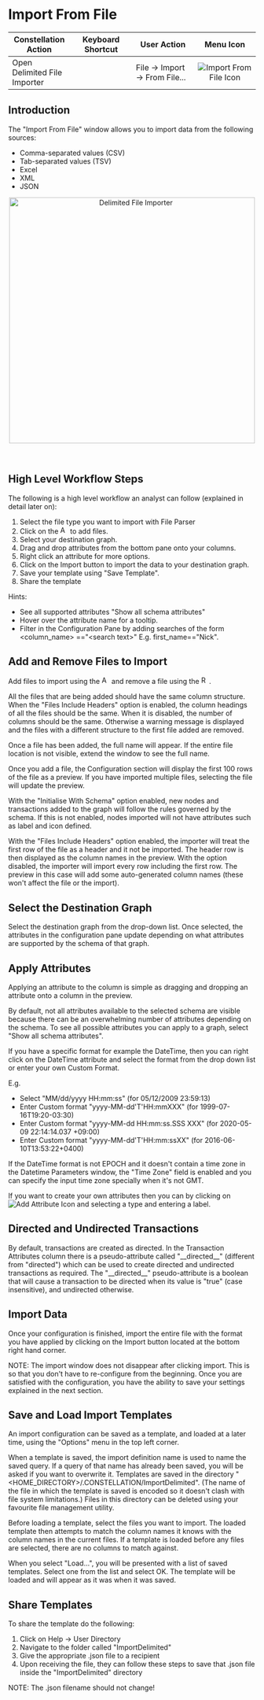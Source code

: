 # Import From File

<table class="table table-striped">
<colgroup>
<col style="width: 25%" />
<col style="width: 25%" />
<col style="width: 25%" />
<col style="width: 25%" />
</colgroup>
<thead>
<tr class="header">
<th>Constellation Action</th>
<th>Keyboard Shortcut</th>
<th>User Action</th>
<th style="text-align: center;">Menu Icon</th>
</tr>
</thead>
<tbody>
<tr class="odd">
<td>Open Delimited File Importer</td>
<td></td>
<td>File -&gt; Import -&gt; From File...</td>
<td style="text-align: center;"><img src="../ext/docs/CoreImportExportPlugins/resources/importDelimited.png" alt="Import From File Icon" /></td>
</tr>
</tbody>
</table>

## Introduction

The "Import From File" window allows you to import data from the
following sources:

-   Comma-separated values (CSV)
-   Tab-separated values (TSV)
-   Excel
-   XML
-   JSON

<div style="text-align: center">

<img width=500 src="../ext/docs/CoreImportExportPlugins/resources/DelimitedFileImporter.png" alt="Delimited File
Importer" />

</div>
<br />

## High Level Workflow Steps

The following is a high level workflow an analyst can follow (explained
in detail later on):

1.  Select the file type you want to import with File Parser
2.  Click on the <img width=16 src="../ext/docs/CoreImportExportPlugins/resources/plus_colored.png" alt="Add File
    Button" />
    to add files.
3.  Select your destination graph.
4.  Drag and drop attributes from the bottom pane onto your columns.
5.  Right click an attribute for more options.
6.  Click on the Import button to import the data to your destination
    graph.
7.  Save your template using "Save Template".
8.  Share the template

Hints:

-   See all supported attributes "Show all schema attributes"
-   Hover over the attribute name for a tooltip.
-   Filter in the Configuration Pane by adding searches of the form
    &lt;column\_name&gt; =="&lt;search text&gt;" E.g. first\_name=="Nick".

## Add and Remove Files to Import

Add files to import using the <img width=16 src="../ext/docs/CoreImportExportPlugins/resources/plus_colored.png" alt="Add File
Button" />
and remove a file using the <img width=16 src="../ext/docs/CoreImportExportPlugins/resources/minus_colored.png" alt="Remove File
Button" />.

All the files that are being added should have the same column structure. When the "Files Include Headers" option is enabled, the column headings of all 
the files should be the same. When it is disabled, the number of columns should be the same. Otherwise a warning message is displayed and the files with 
a different structure to the first file added are removed.

Once a file has been added, the full name will appear. If the entire
file location is not visible, extend the window to see the full name.

Once you add a file, the Configuration section will display the first
100 rows of the file as a preview. If you have imported multiple files,
selecting the file will update the preview.

With the "Initialise With Schema" option enabled, new nodes and
transactions added to the graph will follow the rules governed by the
schema. If this is not enabled, nodes imported will not have attributes
such as label and icon defined.

With the "Files Include Headers" option enabled, the importer will treat
the first row of the file as a header and it not be imported. The header
row is then displayed as the column names in the preview. With the
option disabled, the importer will import every row including the first
row. The preview in this case will add some auto-generated column names
(these won't affect the file or the import).

## Select the Destination Graph

Select the destination graph from the drop-down list. Once selected, the
attributes in the configuration pane update depending on what attributes
are supported by the schema of that graph.

## Apply Attributes

Applying an attribute to the column is simple as dragging and dropping
an attribute onto a column in the preview.

By default, not all attributes available to the selected schema are
visible because there can be an overwhelming number of attributes
depending on the schema. To see all possible attributes you can apply to
a graph, select "Show all schema attributes".

If you have a specific format for example the DateTime, then you can
right click on the DateTime attribute and select the format from the
drop down list or enter your own Custom Format.

E.g.

-   Select "MM/dd/yyyy HH:mm:ss" (for 05/12/2009 23:59:13)
-   Enter Custom format "yyyy-MM-dd'T'HH:mmXXX" (for 1999-07-16T19:20-03:30)
-   Enter Custom format "yyyy-MM-dd HH:mm:ss.SSS XXX" (for 2020-05-09 22:14:14.037 +09:00)
-   Enter Custom format "yyyy-MM-dd'T'HH:mm:ssXX" (for 2016-06-10T13:53:22+0400)

If the DateTime format is not EPOCH and it doesn't contain a time zone in the Datetime Parameters window, 
the "Time Zone" field is enabled and you can specify the input time zone specially when it's not GMT.

If you want to create your own attributes then you can by clicking on
<img src="../ext/docs/CoreImportExportPlugins/resources/plus_black.png" alt="Add Attribute
Icon" />
and selecting a type and entering a label.

## Directed and Undirected Transactions

By default, transactions are created as directed. In the Transaction
Attributes column there is a pseudo-attribute called "\_\_directed\_\_"
(different from "directed") which can be used to create directed and
undirected transactions as required. The "\_\_directed\_\_"
pseudo-attribute is a boolean that will cause a transaction to be
directed when its value is "true" (case insensitive), and undirected
otherwise.

## Import Data

Once your configuration is finished, import the entire file with the
format you have applied by clicking on the Import button located at the
bottom right hand corner.

NOTE: The import window does not disappear after clicking import. This
is so that you don't have to re-configure from the beginning. Once you
are satisfied with the configuration, you have the ability to save your
settings explained in the next section.

## Save and Load Import Templates

An import configuration can be saved as a template, and loaded at a
later time, using the "Options" menu in the top left corner.

When a template is saved, the import definition name is used to name the
saved query. If a query of that name has already been saved, you will be
asked if you want to overwrite it. Templates are saved in the directory
"&lt;HOME_DIRECTORY&gt;/.CONSTELLATION/ImportDelimited". (The name of the
file in which the template is saved is encoded so it doesn't clash with
file system limitations.) Files in this directory can be deleted using
your favourite file management utility.

Before loading a template, select the files you want to import. The
loaded template then attempts to match the column names it knows with
the column names in the current files. If a template is loaded before
any files are selected, there are no columns to match against.

When you select "Load...", you will be presented with a list of saved
templates. Select one from the list and select OK. The template will be
loaded and will appear as it was when it was saved.

## Share Templates

To share the template do the following:

1.  Click on Help -> User Directory
2.  Navigate to the folder called "ImportDelimited"
3.  Give the appropriate .json file to a recipient
4.  Upon receiving the file, they can follow these steps to save that
    .json file inside the "ImportDelimited" directory

NOTE: The .json filename should not change!
